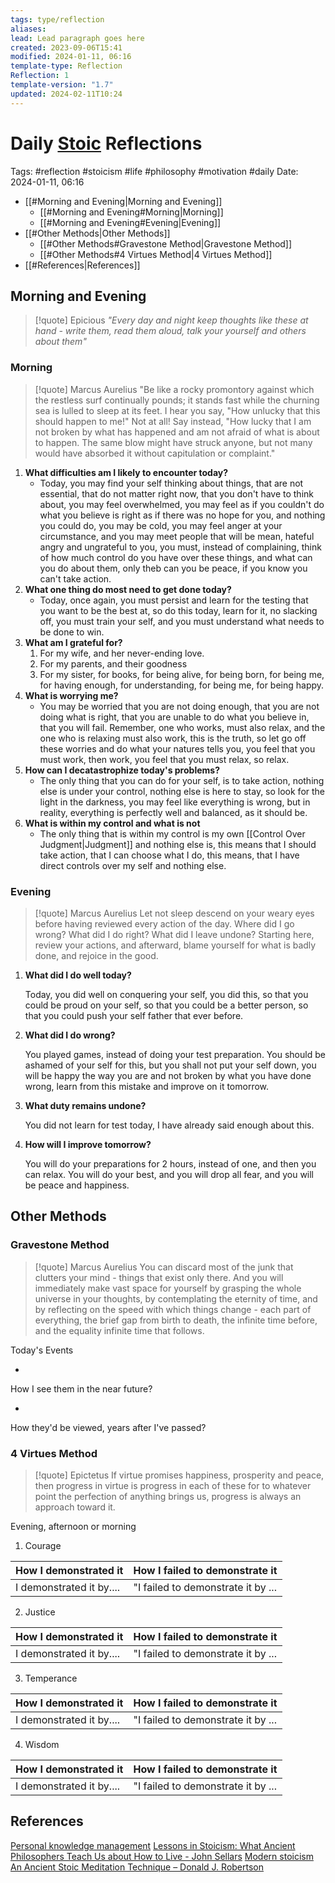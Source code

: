 ```yaml
---
tags: type/reflection
aliases: 
lead: Lead paragraph goes here
created: 2023-09-06T15:41
modified: 2024-01-11, 06:16
template-type: Reflection
Reflection: 1
template-version: "1.7"
updated: 2024-02-11T10:24
---
```

# Daily [Stoic](../SLIP-BOX/Stoicism.md) Reflections

Tags:  #reflection #stoicism #life #philosophy #motivation #daily 
Date: 2024-01-11, 06:16

- [[#Morning and Evening|Morning and Evening]]
	- [[#Morning and Evening#Morning|Morning]]
	- [[#Morning and Evening#Evening|Evening]]
- [[#Other Methods|Other Methods]]
	- [[#Other Methods#Gravestone Method|Gravestone Method]]
	- [[#Other Methods#4 Virtues Method|4 Virtues Method]]
- [[#References|References]]


## Morning and Evening

> [!quote] Epicious 
> _"Every day and night keep thoughts like these at hand - write them, read them aloud, talk your yourself and others about them"_

### Morning

> [!quote] Marcus Aurelius
> "Be like a rocky promontory against which the restless surf continually pounds; it stands fast while the churning sea is lulled to sleep at its feet. I hear you say, "How unlucky that this should happen to me!" Not at all! Say instead, "How lucky that I am not broken by what has happened and am not afraid of what is about to happen. The same blow might have struck anyone, but not many would have absorbed it without capitulation or complaint."

1. **What difficulties am I likely to encounter today?**
	- Today, you may find your self thinking about things, that are not essential, that do not matter right now, that you don't have to think about, you may feel overwhelmed, you may feel as if you couldn't do what you believe is right as if there was no hope for you, and nothing you could do, you may be cold, you may feel anger at your circumstance, and you may meet people that will be mean, hateful angry and ungrateful to you, you must, instead of complaining, think of how much control do you have over these things, and what can you do about them, only theb can you be peace, if you know you can't take action.
2. **What one thing do most need to get done today?**
	- Today, once again, you must persist and learn for the testing that you want to be the best at, so do this today, learn for it, no slacking off, you must train your self, and you must understand what needs to be done to win.
3. **What am I grateful for?**
	1. For my wife, and her never-ending love.
	2. For my parents, and their goodness 
	3. For my sister, for books, for being alive, for being born, for being me, for having enough, for understanding, for being me, for being happy. 
4. **What is worrying me?**
	- You may be worried that you are not doing enough, that you are not doing what is right, that you are unable to do what you believe in, that you will fail. Remember, one who works, must also relax, and the one who is relaxing must also work, this is the truth, so let go off these worries and do what your natures tells you, you feel that you must work, then work, you feel that you must relax, so relax.
5. **How can I decatastrophize today's problems?**
	- The only thing that you can do for your self, is to take action, nothing else is under your control, nothing else is here to stay, so look for the light in the darkness, you may feel like everything is wrong, but in reality, everything is perfectly well and balanced, as it should be.
6. **What is within my control and what is not**
	- The only thing that is within my control is my own [[Control Over Judgment|Judgment]] and nothing else is, this means that I should take action, that I can choose what I do, this means, that I have direct controls over my self and nothing else. 

### Evening

> [!quote] Marcus Aurelius
> Let not sleep descend on your weary eyes before having reviewed every action of the day. Where did I go wrong? What did I do right? What did I leave undone? Starting here, review your actions, and afterward, blame yourself for what is badly done, and rejoice in the good.

1. **What did I do well today?**

	Today, you did well on conquering your self, you did this, so that you could be proud on your self, so that you could be a better person, so that you could push your self father that ever before. 

2. **What did I do wrong?**

	You played games, instead of doing your test preparation. You should be ashamed of your self for this, but you shall not put your self down, you will be happy the way you are and not broken by what you have done wrong, learn from this mistake and improve on it tomorrow. 

3. **What duty remains undone?**

	You did not learn for test today, I have already said enough about this. 

5. **How will I improve tomorrow?**

	You will do your preparations for 2 hours, instead of one, and then you can relax. You will do your best, and you will drop all fear, and you will be peace and happiness. 

## Other Methods

### Gravestone Method

> [!quote] Marcus Aurelius
> You can discard most of the junk that clutters your mind - things that exist only there. And you will immediately make vast space for yourself by grasping the whole universe in your thoughts, by contemplating the eternity of time, and by reflecting on the speed with which things change - each part of everything, the brief gap from birth to death, the infinite time before, and the equality infinite time that follows. 

Today's Events 

-

How I see them in the near future? 

-

How they'd be viewed, years after I've passed?

### 4 Virtues Method

> [!quote] Epictetus 
> If virtue promises happiness, prosperity and peace, then progress in virtue is progress in each of these for to whatever point the perfection of anything brings us, progress is always an approach toward it.

Evening, afternoon or morning

1. Courage 

| How I demonstrated it  | How I failed to demonstrate it |
| ------------------- | ---------------- |
| I demonstrated it by....                 | "I failed to demonstrate it by ...              |

2. Justice

| How I demonstrated it  | How I failed to demonstrate it |
| ------------------- | ---------------- |
| I demonstrated it by....                 | "I failed to demonstrate it by ...             

3. Temperance

| How I demonstrated it  | How I failed to demonstrate it |
| ------------------- | ---------------- |
| I demonstrated it by....                 | "I failed to demonstrate it by ...             

4. Wisdom

| How I demonstrated it  | How I failed to demonstrate it |
| ------------------- | ---------------- |
| I demonstrated it by....                 | "I failed to demonstrate it by ...             

## References

[Personal knowledge management](Personal%20knowledge%20management.md)
[Lessons in Stoicism: What Ancient Philosophers Teach Us about How to Live - John Sellars](https://books.google.cz/books/about/Lessons_in_Stoicism.html?id=ky84zQEACAAJ&redir_esc=y)
[Modern stoicism](https://modernstoicism.com/)
[An Ancient Stoic Meditation Technique – Donald J. Robertson](https://donaldrobertson.name/2017/03/22/an-ancient-stoic-meditation-technique/)


